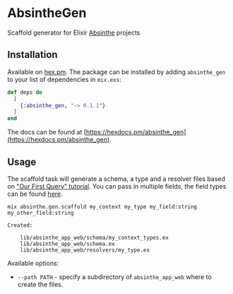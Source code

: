 # AbsintheGen

Scaffold generator for Elixir [Absinthe](https://hexdocs.pm/absinthe/overview.html) projects

## Installation

Available on [hex.pm](https://hex.pm/packages/absinthe_gen). The package can be installed by adding `absinthe_gen` to your list of dependencies in `mix.exs`:

```elixir
def deps do
  [
    {:absinthe_gen, "~> 0.1.1"}
  ]
end
```

The docs can be found at [https://hexdocs.pm/absinthe_gen](https://hexdocs.pm/absinthe_gen).

## Usage

The scaffold task will generate a schema, a type and a resolver files based on ["Our First Query" tutorial](https://hexdocs.pm/absinthe/our-first-query.html). You can pass in multiple fields, the field types can be found [here](https://hexdocs.pm/absinthe/Absinthe.Type.Scalar.html#module-built-in-scalars).

```
mix absinthe.gen.scaffold my_context my_type my_field:string my_other_field:string

Created:

	lib/absinthe_app_web/schema/my_context_types.ex
	lib/absinthe_app_web/schema.ex
	lib/absinthe_app_web/resolvers/my_type.ex
```

Available options:

- `--path PATH` - specify a subdirectory of `absinthe_app_web` where to create the files.
